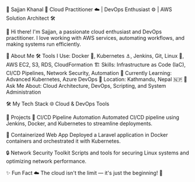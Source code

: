 🌟 Sajjan Khanal 🌟
Cloud Practitioner ☁️ | DevOps Enthusiast ⚙️ | AWS Solution Architect 🛠️

👋 Hi there! I'm Sajjan, a passionate cloud enthusiast and DevOps practitioner. I love working with AWS services, automating workflows, and making systems run efficiently.

🚀 About Me
🛠️ Tools I Use: Docker 🐳, Kubernetes ⚓, Jenkins, Git, Linux 🐧, AWS EC2, S3, RDS, CloudFormation
🏗️ Skills: Infrastructure as Code (IaC), CI/CD Pipelines, Network Security, Automation
🌱 Currently Learning: Advanced Kubernetes, Azure DevOps
📍 Location: Kathmandu, Nepal 🇳🇵
💬 Ask Me About: Cloud Architecture, DevOps, Scripting, and System Administration

🛠️ My Tech Stack
🌐 Cloud & DevOps Tools

📂 Projects
🚀 CI/CD Pipeline Automation
Automated CI/CD pipeline using Jenkins, Docker, and Kubernetes to streamline deployments.

🐳 Containerized Web App
Deployed a Laravel application in Docker containers and orchestrated it with Kubernetes.

🔒 Network Security Toolkit
Scripts and tools for securing Linux systems and optimizing network performance.

✨ Fun Fact
☁️ The cloud isn't the limit — it's just the beginning! 🚀
